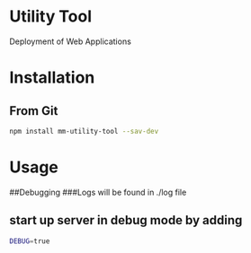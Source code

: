 # Utility Tool
Deployment of Web Applications

# Installation
## From Git
```sh
npm install mm-utility-tool --sav-dev
```

# Usage

##Debugging
###Logs will be found in ./log file

## start up server in debug mode by adding
```sh
DEBUG=true
```
